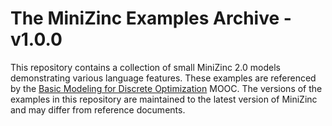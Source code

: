 The MiniZinc Examples Archive - v1.0.0
=================

This repository contains a collection of small MiniZinc 2.0 models demonstrating various language features.
These examples are referenced by the [Basic Modeling for Discrete Optimization](https://www.coursera.org/learn/basic-modeling) MOOC.  The versions of the examples in this repository are maintained to the latest version of MiniZinc and may differ from reference documents.

